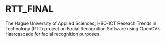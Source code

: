 # RTT_FINAL

The Hague University of Applied Sciences, HBO-ICT Reseach Trends in Technology (RTT) project on Facial Recognition Software using OpenCV’s Haarcascade for facial recognition purposes.
